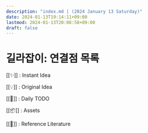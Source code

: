 ```yaml
---
description: "index.md | (2024 January 13 Saturday)"
date: 2024-01-13T19:14:11+09:00
lastmod: 2024-01-13T20:08:58+09:00
draft: false
---
```


# 길라잡이: 연결점 목록

[[✨]] : Instant Idea [](✨/✨.md)  

[[💡]] : Original Idea [](💡/💡.md)  

[[📌]] : Daily TODO [](📌/📌.md)  

[[📦]] : Assets [](📦/📦.md)  

[[🔋]] : Reference Literature [](🔋/🔋.md)  


<!-- Cloudflare Web Analytics -->
<script defer src='https://static.cloudflareinsights.com/beacon.min.js' data-cf-beacon='{"token": "b1d4bb7534954275b615a703094d91a3"}'></script>
<!-- End Cloudflare Web Analytics -->

